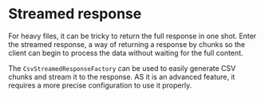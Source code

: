# Streamed response

For heavy files, it can be tricky to return the full response in one shot. Enter the streamed response, a way of returning a response by chunks so the client can begin to process the data without waiting for the full content.

The `CsvStreamedResponseFactory` can be used to easily generate CSV chunks and stream it to the response. AS it is an advanced feature, it requires a more precise configuration to use it properly.

